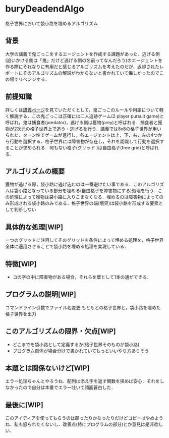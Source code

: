 # buryDeadendAlgo
格子世界において袋小路を埋めるアルゴリズム

## 背景
大学の講義で鬼ごっこをするエージェントを作成する課題があった．逃げる側(追いかける側は「鬼」だけど逃げる側の名前ってなんだろう)のエージェントを作る際にそれなりに有用だと感じるアルゴリズムを考えたのだが，返却されたレポートにそのアルゴリズムの解説がわからないと書かれていて悔しかったのでこの場でリベンジする．

## 前提知識
詳しくは[講義ページ](https://www.fun.ac.jp/~osawa/course/DCS/lab/1/index.html "DCS Labolatory 1")を見ていただくとして，鬼ごっこのルールや用語について軽く解説する．この鬼ごっこは正確には二人追跡ゲーム(2 player pursuit game)と呼ばれ，鬼は捕食者(predator)，逃げる側は獲物(prey)と呼ばれる．捕食者と獲物が2次元の格子世界上で追う・逃げるを行う．講義では8x8の格子世界が用いられた．ターン性でゲームが進行し，各エージェントは上，下，右，左の4つから行動を選択する．格子世界には障害物が存在し，それを認識して行動を選択することが求められる．何もない格子(グリッド
)は自由格子(free grid)と呼ばれる．

## アルゴリズムの概要
獲物が逃げる際，袋小路に逃げ込むのは一番避けたい事である．このアルゴリズムは袋小路となっている部分を埋める(自由格子を障害物にする)処理を行う．この処理によって獲物は袋小路に入りこまなくなる．埋めるのは障害物によってのみ形成される袋小路のみである．格子世界の端(境界)は袋小路を形成する要素として判断しない

## 具体的な処理[WIP]
一つのグリッドに注目してそのグリッドを条件によって埋める処理を，格子世界全体に適用させることで袋小路を埋める処理を実現している．

## 特徴[WIP]
- コの字の中に障害物がある場合，それらを壁として1本の通ができる．

## プログラムの説明[WIP]
コマンドライン引数でファイル名変更
もともとの格子世界と，袋小路を埋めた格子世界を出力

## このアルゴリズムの限界・欠点[WIP]
- どこまでを袋小路として定義するか(格子世界そのものが袋小路)
- プログラム自体が場合分けで書かれていてもっといいやり方ありそう
## 本題とは関係ないけど[WIP]
エラー処理ちゃんとやろうね．配列は添え字を返す関数を挟めば安心．それをしなかったので自分は本番でエラー吐いて顔面蒼白した．

## 最後に[WIP]
このアイディアを使ってもらうのは願ったりかなったりだけどコピーはやめようね．私も怒られたくないし．改善点(特にプログラムの部分)とか意見は是非欲しい．
